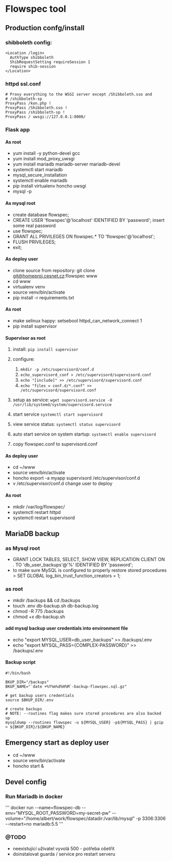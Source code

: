 # Flowspec tool

## Production confg/install

### shibboleth config:
```
<Location /login>
  AuthType shibboleth
  ShibRequestSetting requireSession 1
  require shib-session
</Location>

```

### httpd ssl.conf

```
# Proxy everything to the WSGI server except /Shibboleth.sso and
# /shibboleth-sp
ProxyPass /kon.php !
ProxyPass /Shibboleth.sso !
ProxyPass /shibboleth-sp !
ProxyPass / uwsgi://127.0.0.1:8000/
```

### Flask app

#### As root
* yum install -y python-devel gcc
* yum install mod_proxy_uwsgi   
* yum install mariadb mariadb-server mariadb-devel
* systemctl start mariadb
* mysql_secure_installation
* systemctl enable mariadb
* pip install virtualenv honcho uwsgi
* mysql -p

#### As mysql root
* create database flowspec;
* CREATE USER 'flowspec'@'localhost' IDENTIFIED BY 'password'; insert some real password
* use flowspec;
* GRANT ALL PRIVILEGES ON flowspec.* TO 'flowspec'@'localhost';
* FLUSH PRIVILEGES;
* exit;

#### As deploy user

* clone source from repository: git clone git@homeproj.cesnet.cz:flowspec www
* cd www
* virtualenv venv
* source venv/bin/activate
* pip install -r requirements.txt

#### As root
* make selinux happy: setsebool httpd_can_network_connect 1 
* pip install supervisor

#### Supervisor as root
1. install:
   `pip install supervisor`
2. configure:
   1. `mkdir -p /etc/supervisord/conf.d`
   2. `echo_supervisord_conf > /etc/supervisord/supervisord.conf`
   3. `echo "[include]" >> /etc/supervisord/supervisord.conf`
   4. `echo "files = conf.d/*.conf" >> /etc/supervisord/supervisord.conf`
   
   
3. setup as service:
   `wget supervisord.service -O /usr/lib/systemd/system/supervisord.service`
4. start service
   `systemctl start supervisord`
5. view service status:
   `systemctl status supervisord`
6. auto start service on system startup: 
   `systemctl enable supervisord`
7. copy flowspec.conf to supervisord.conf

#### As deploy user

* cd ~/www
* source venv/bin/activate
* honcho export -a myapp supervisord /etc/supervisor/conf.d
* v /etc/supervisor/conf.d change user to deploy


#### As root
* mkdir /var/log/flowspec/
* systemctl restart httpd
* systemctl restart supervisord

## MariaDB backup

### as Mysql root
* GRANT LOCK TABLES, SELECT, SHOW VIEW, REPLICATION CLIENT ON *.* TO 'db_user_backups'@'%' IDENTIFIED BY 'password';
* to make sure MySQL is configured to properly restore stored procedures > SET GLOBAL log_bin_trust_function_creators = 1;

### as root
* mkdir /backups && cd /backups
* touch .env db-backup.sh db-backup.log
* chmod -R 775 /backups
* chmod +x db-backup.sh

#### add mysql backup user credentials into environment file
* echo "export MYSQL_USER=db_user_backups" >> /backups/.env
* echo "export MYSQL_PASS={COMPLEX-PASSWORD}" >> /backups/.env

#### Backup script
```
#!/bin/bash

BKUP_DIR="/backups"
BKUP_NAME="`date +%Y%m%d%H%M`-backup-flowspec.sql.gz"

# get backup users credentials
source $BKUP_DIR/.env

# create backups
# NOTE: --routines flag makes sure stored procedures are also backed up
mysqldump --routines flowspec -u ${MYSQL_USER} -p${MYSQL_PASS} | gzip > ${BKUP_DIR}/${BKUP_NAME}

```



## Emergency start as deploy user
* cd ~/www
* source venv/bin/activate
* honcho start &


## Devel config

### Run Mariadb in docker

'''
docker run --name=flowspec-db --env="MYSQL_ROOT_PASSWORD=my-secret-pw"  --volume="/home/albert/work/flowspec/datadir:/var/lib/mysql" -p 3306:3306 --restart=no mariadb:5.5 
'''

### @TODO

- neexistující uživatel vyvolá 500 - potřeba ošetřit 
- doinstalovat guarda / service pro restart serveru